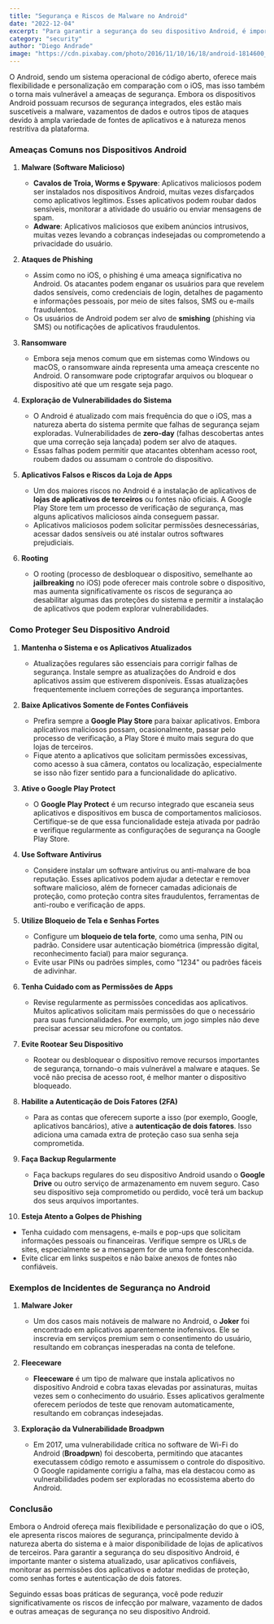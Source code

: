 ```yaml
---
title: "Segurança e Riscos de Malware no Android"
date: "2022-12-04"
excerpt: "Para garantir a segurança do seu dispositivo Android, é importante manter o sistema atualizado, usar aplicativos confiáveis, monitorar as permissões dos aplicativos e adotar medidas de proteção, como senhas fortes e autenticação de dois fatores."
category: "security"
author: "Diego Andrade"
image: "https://cdn.pixabay.com/photo/2016/11/10/16/18/android-1814600_1280.jpg"
---
```


O Android, sendo um sistema operacional de código aberto, oferece mais flexibilidade e personalização em comparação com o iOS, mas isso também o torna mais vulnerável a ameaças de segurança. Embora os dispositivos Android possuam recursos de segurança integrados, eles estão mais suscetíveis a malware, vazamentos de dados e outros tipos de ataques devido à ampla variedade de fontes de aplicativos e à natureza menos restritiva da plataforma.

### Ameaças Comuns nos Dispositivos Android

1. **Malware (Software Malicioso)**
   - **Cavalos de Troia, Worms e Spyware**: Aplicativos maliciosos podem ser instalados nos dispositivos Android, muitas vezes disfarçados como aplicativos legítimos. Esses aplicativos podem roubar dados sensíveis, monitorar a atividade do usuário ou enviar mensagens de spam.
   - **Adware**: Aplicativos maliciosos que exibem anúncios intrusivos, muitas vezes levando a cobranças indesejadas ou comprometendo a privacidade do usuário.

2. **Ataques de Phishing**
   - Assim como no iOS, o phishing é uma ameaça significativa no Android. Os atacantes podem enganar os usuários para que revelem dados sensíveis, como credenciais de login, detalhes de pagamento e informações pessoais, por meio de sites falsos, SMS ou e-mails fraudulentos.
   - Os usuários de Android podem ser alvo de **smishing** (phishing via SMS) ou notificações de aplicativos fraudulentos.

3. **Ransomware**
   - Embora seja menos comum que em sistemas como Windows ou macOS, o ransomware ainda representa uma ameaça crescente no Android. O ransomware pode criptografar arquivos ou bloquear o dispositivo até que um resgate seja pago.

4. **Exploração de Vulnerabilidades do Sistema**
   - O Android é atualizado com mais frequência do que o iOS, mas a natureza aberta do sistema permite que falhas de segurança sejam exploradas. Vulnerabilidades de **zero-day** (falhas descobertas antes que uma correção seja lançada) podem ser alvo de ataques.
   - Essas falhas podem permitir que atacantes obtenham acesso root, roubem dados ou assumam o controle do dispositivo.

5. **Aplicativos Falsos e Riscos da Loja de Apps**
   - Um dos maiores riscos no Android é a instalação de aplicativos de **lojas de aplicativos de terceiros** ou fontes não oficiais. A Google Play Store tem um processo de verificação de segurança, mas alguns aplicativos maliciosos ainda conseguem passar.
   - Aplicativos maliciosos podem solicitar permissões desnecessárias, acessar dados sensíveis ou até instalar outros softwares prejudiciais.

6. **Rooting**
   - O rooting (processo de desbloquear o dispositivo, semelhante ao **jailbreaking** no iOS) pode oferecer mais controle sobre o dispositivo, mas aumenta significativamente os riscos de segurança ao desabilitar algumas das proteções do sistema e permitir a instalação de aplicativos que podem explorar vulnerabilidades.

### Como Proteger Seu Dispositivo Android

1. **Mantenha o Sistema e os Aplicativos Atualizados**
   - Atualizações regulares são essenciais para corrigir falhas de segurança. Instale sempre as atualizações do Android e dos aplicativos assim que estiverem disponíveis. Essas atualizações frequentemente incluem correções de segurança importantes.
   
2. **Baixe Aplicativos Somente de Fontes Confiáveis**
   - Prefira sempre a **Google Play Store** para baixar aplicativos. Embora aplicativos maliciosos possam, ocasionalmente, passar pelo processo de verificação, a Play Store é muito mais segura do que lojas de terceiros.
   - Fique atento a aplicativos que solicitam permissões excessivas, como acesso à sua câmera, contatos ou localização, especialmente se isso não fizer sentido para a funcionalidade do aplicativo.

3. **Ative o Google Play Protect**
   - O **Google Play Protect** é um recurso integrado que escaneia seus aplicativos e dispositivos em busca de comportamentos maliciosos. Certifique-se de que essa funcionalidade esteja ativada por padrão e verifique regularmente as configurações de segurança na Google Play Store.

4. **Use Software Antivírus**
   - Considere instalar um software antivírus ou anti-malware de boa reputação. Esses aplicativos podem ajudar a detectar e remover software malicioso, além de fornecer camadas adicionais de proteção, como proteção contra sites fraudulentos, ferramentas de anti-roubo e verificação de apps.

5. **Utilize Bloqueio de Tela e Senhas Fortes**
   - Configure um **bloqueio de tela forte**, como uma senha, PIN ou padrão. Considere usar autenticação biométrica (impressão digital, reconhecimento facial) para maior segurança.
   - Evite usar PINs ou padrões simples, como "1234" ou padrões fáceis de adivinhar.

6. **Tenha Cuidado com as Permissões de Apps**
   - Revise regularmente as permissões concedidas aos aplicativos. Muitos aplicativos solicitam mais permissões do que o necessário para suas funcionalidades. Por exemplo, um jogo simples não deve precisar acessar seu microfone ou contatos.
   
7. **Evite Rootear Seu Dispositivo**
   - Rootear ou desbloquear o dispositivo remove recursos importantes de segurança, tornando-o mais vulnerável a malware e ataques. Se você não precisa de acesso root, é melhor manter o dispositivo bloqueado.

8. **Habilite a Autenticação de Dois Fatores (2FA)**
   - Para as contas que oferecem suporte a isso (por exemplo, Google, aplicativos bancários), ative a **autenticação de dois fatores**. Isso adiciona uma camada extra de proteção caso sua senha seja comprometida.

9. **Faça Backup Regularmente**
   - Faça backups regulares do seu dispositivo Android usando o **Google Drive** ou outro serviço de armazenamento em nuvem seguro. Caso seu dispositivo seja comprometido ou perdido, você terá um backup dos seus arquivos importantes.

10. **Esteja Atento a Golpes de Phishing**
   - Tenha cuidado com mensagens, e-mails e pop-ups que solicitam informações pessoais ou financeiras. Verifique sempre os URLs de sites, especialmente se a mensagem for de uma fonte desconhecida.
   - Evite clicar em links suspeitos e não baixe anexos de fontes não confiáveis.

### Exemplos de Incidentes de Segurança no Android

1. **Malware Joker**
   - Um dos casos mais notáveis de malware no Android, o **Joker** foi encontrado em aplicativos aparentemente inofensivos. Ele se inscrevia em serviços premium sem o consentimento do usuário, resultando em cobranças inesperadas na conta de telefone.

2. **Fleeceware**
   - **Fleeceware** é um tipo de malware que instala aplicativos no dispositivo Android e cobra taxas elevadas por assinaturas, muitas vezes sem o conhecimento do usuário. Esses aplicativos geralmente oferecem períodos de teste que renovam automaticamente, resultando em cobranças indesejadas.

3. **Exploração da Vulnerabilidade Broadpwn**
   - Em 2017, uma vulnerabilidade crítica no software de Wi-Fi do Android (**Broadpwn**) foi descoberta, permitindo que atacantes executassem código remoto e assumissem o controle do dispositivo. O Google rapidamente corrigiu a falha, mas ela destacou como as vulnerabilidades podem ser exploradas no ecossistema aberto do Android.

### Conclusão

Embora o Android ofereça mais flexibilidade e personalização do que o iOS, ele apresenta riscos maiores de segurança, principalmente devido à natureza aberta do sistema e à maior disponibilidade de lojas de aplicativos de terceiros. Para garantir a segurança do seu dispositivo Android, é importante manter o sistema atualizado, usar aplicativos confiáveis, monitorar as permissões dos aplicativos e adotar medidas de proteção, como senhas fortes e autenticação de dois fatores.

Seguindo essas boas práticas de segurança, você pode reduzir significativamente os riscos de infecção por malware, vazamento de dados e outras ameaças de segurança no seu dispositivo Android.
